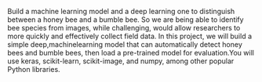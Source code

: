 Build a machine learning model and a deep learning one to  distinguish between a honey bee and a bumble bee. So we are being able to identify bee species from images, 
while challenging, would allow researchers to more quickly and effectively collect field data. In this project, we will build a simple deep,machinelearning model that can automatically detect honey bees and bumble bees,
then load a pre-trained model for evaluation.You will use keras, scikit-learn, scikit-image, and numpy, among other popular Python libraries.
